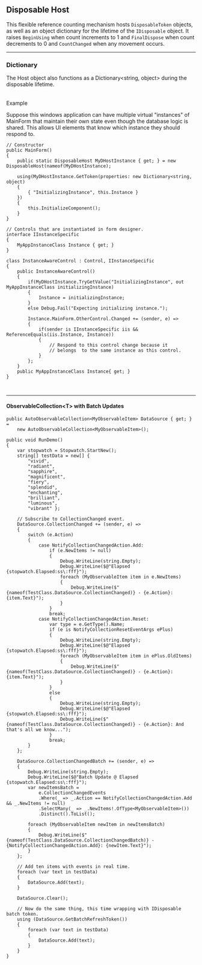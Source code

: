 ## Disposable Host

This flexible reference counting mechanism hosts `DisposableToken` objects, as well as an object dictionary for the lifetime of the `IDisposable` object. It raises `BeginUsing` when count increments to 1 and `FinalDispose` when count decrements to 0 and `CountChanged` when any movement occurs.

___

### Dictionary

The Host object also functions as a Dictionary<string, object> during the disposable lifetime.

######
Example 

Suppose this windows application can have multiple virtual "instances" of MainForm that maintain their own state even though the database logic is shared. This allows UI elements that know which instance they should respond to.

```
// Constructor
public MainForm()
{
    public static DisposableHost MyDHostInstance { get; } = new DisposableHost(nameof(MyDHostInstance);

    using(MyDHostInstance.GetToken(properties: new Dictionary<string, object)
    {
        { "InitializingInstance", this.Instance }
    })
    {
        this.InitializeComponent();
    }
}

// Controls that are instantiated in form designer.
interface IInstanceSpecific 
{
    MyAppInstanceClass Instance { get; }
}

class InstanceAwareControl : Control, IInstanceSpecific
{
    public InstanceAwareControl()
    {
        if(MyDHostInstance.TryGetValue("InitializingInstance", out MyAppInstanceClass initializingInstance)
        {
            Instance = initializingInstance;
        }
        else Debug.Fail("Expecting initializing instance.");

        Instance.MainForm.OtherControl.Changed += (sender, e) =>
        {
            if(sender is IInstanceSpecific iis && ReferenceEquals(iis.Instance, Instance))
            {
                // Respond to this control change because it
                // belongs  to the same instance as this control.
            }
        };
    }    
    public MyAppInstanceClass Instance{ get; }
}



```

___

#### ObservableCollection&lt;T&gt; with Batch Updates

```
public AutoObservableCollection<MyObservableItem> DataSource { get; } = 
    new AutoObservableCollection<MyObservableItem>();

public void RunDemo()
{
    var stopwatch = Stopwatch.StartNew();
    string[] testData = new[] {
        "vivid",
        "radiant",
        "sapphire",
        "magnificent",
        "fiery",
        "splendid",
        "enchanting",
        "brilliant",
        "luminous",
        "vibrant" };

    // Subscribe to CollectionChanged event.
    DataSource.CollectionChanged += (sender, e) =>
    {
        switch (e.Action)
        {
            case NotifyCollectionChangedAction.Add:
                if (e.NewItems != null)
                {
                    Debug.WriteLine(string.Empty);
                    Debug.WriteLine($@"Elapsed {stopwatch.Elapsed:ss\:fff}");
                    foreach (MyObservableItem item in e.NewItems)
                    {
                        Debug.WriteLine($"{nameof(TestClass.DataSource.CollectionChanged)} - {e.Action}: {item.Text}");
                    }
                }
                break;
            case NotifyCollectionChangedAction.Reset:
                var type = e.GetType().Name;
                if (e is NotifyCollectionResetEventArgs ePlus)
                {
                    Debug.WriteLine(string.Empty);
                    Debug.WriteLine($@"Elapsed {stopwatch.Elapsed:ss\:fff}");
                    foreach (MyObservableItem item in ePlus.OldItems)
                    {
                        Debug.WriteLine($"{nameof(TestClass.DataSource.CollectionChanged)} - {e.Action}: {item.Text}");
                    }
                }
                else
                {
                    Debug.WriteLine(string.Empty);
                    Debug.WriteLine($@"Elapsed {stopwatch.Elapsed:ss\:fff}");
                    Debug.WriteLine($"{nameof(TestClass.DataSource.CollectionChanged)} - {e.Action}: And that's all we know...");
                }
                break;
        }
    };

    DataSource.CollectionChangedBatch += (sender, e) =>
    {
        Debug.WriteLine(string.Empty);
        Debug.WriteLine($@"Batch Update @ Elapsed {stopwatch.Elapsed:ss\:fff}");
        var newItemsBatch =
            e.CollectionChangedEvents
            .Where(_ => _.Action == NotifyCollectionChangedAction.Add && _.NewItems != null)
            .SelectMany(_ => _.NewItems!.OfType<MyObservableItem>())
            .Distinct().ToList();

        foreach (MyObservableItem newItem in newItemsBatch)
        {
            Debug.WriteLine($"{nameof(TestClass.DataSource.CollectionChangedBatch)} - {NotifyCollectionChangedAction.Add}: {newItem.Text}");
        }
    };

    // Add ten items with events in real time.
    foreach (var text in testData)
    {
        DataSource.Add(text);
    }

    DataSource.Clear();

    // Now do the same thing, this time wrapping with IDisposable batch token.
    using (DataSource.GetBatchRefreshToken())
    {
        foreach (var text in testData)
        {
            DataSource.Add(text);
        }
    }
}
```

